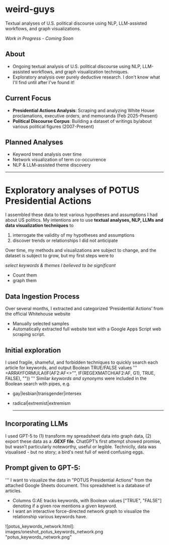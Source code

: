 # weird-guys
Textual analyses of U.S. political discourse using NLP, LLM-assisted workflows, and graph visualizations. 

*Work in Progress - Coming Soon*

## About
- Ongoing textual analysis of U.S. political discourse using NLP, LLM-assisted workflows, and graph visualization techniques.
- Exploratory analysis over purely deductive research. I don't know what I'll find until after I've found it!

## Current Focus
- **Presidential Actions Analysis**: Scraping and analyzing White House proclamations, executive orders, and memoranda (Feb 2025-Present)
- **Political Discourse Corpus**: Building a dataset of writings by/about various political figures (2007-Present)

## Planned Analyses
- Keyword trend analysis over time
- Network visualization of term co-occurrence  
- NLP & LLM-assisted theme discovery

***
# Exploratory analyses of POTUS Presidential Actions
I assembled these data to test various hypotheses and assumptions I had about US politics. My intentions are to use **textual analyses, NLP, LLMs and data visualization techniques** to 

1. interrogate the validity of my hypotheses and assumptions
2. discover trends or relationships I did not anticipate

Over time, my methods and visualizations are subject to change, and the dataset is subject to grow, but my first steps were to

*select keywords & themes I believed to be significant*
- Count them
- graph them

## Data Ingestion Process
Over several months, I extracted and categorized ‘Presidential Actions’ from the official Whitehouse website
- Manually selected samples
- Automatically extracted full website text with a Google Apps Script web scraping script.

 ## Initial exploration
I used fragile, shameful, and forbidden techniques to quickly search each article for keywords, and output Boolean TRUE/FALSE values
'''
=ARRAYFORMULA(IF(AF2:AF<>"", IF(REGEXMATCH(AF2:AF, G1), TRUE, FALSE), ""))
'''
Similar *keywords and synonyms* were included in the Boolean search with pipes, e.g.
- gay|lesbian|transgender|intersex
- radical|extremist|extremism

  ***

## Incorporating LLMs
I used GPT-5 to (1) transform my spreadsheet data into graph data, (2) export these data as a **.GEXF file**. ChatGPT’s first attempt showed promise, but wasn’t particularly noteworthy, useful or legible. 
Techniclly, data was visualised - but no story; a bird's nest full of weird confusing eggs.

## Prompt given to GPT-5:
'''
I want to visualize the data in "POTUS Presidential Actions" from the attached Google Sheets document. 
This spreadsheet is a database of articles. 

- Columns G:AE tracks keywords, with Boolean values ["TRUE", "FALSE"] denoting if a given row mentions a given keyword. 
- I want an interactive force-directed network graph to visualize the relationship various keywords have.

![potus_keywords_network.html]: images/oneshot_potus_keywords_network.png "potus_keywords_network.png"
  
